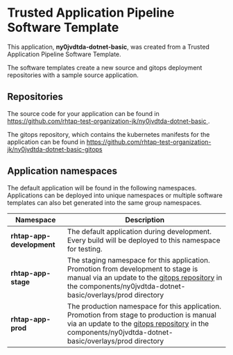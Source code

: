 # Trusted Application Pipeline Software Template

This application, **ny0jvdtda-dotnet-basic**, was created from a Trusted Application Pipeline Software Template.

The software templates create a new source and gitops deployment repositories with a sample source application. 

## Repositories

The source code for your application can be found in [https://github.com/rhtap-test-organization-jk/ny0jvdtda-dotnet-basic ](https://github.com/rhtap-test-organization-jk/ny0jvdtda-dotnet-basic ).
 
The gitops repository, which contains the kubernetes manifests for the application can be found in 
[https://github.com/rhtap-test-organization-jk/ny0jvdtda-dotnet-basic-gitops ](https://github.com/rhtap-test-organization-jk/ny0jvdtda-dotnet-basic-gitops ) 

## Application namespaces 

The default application will be found in the following namespaces. Applications can be deployed into unique namespaces or multiple software templates can also bet generated into the same group namespaces.  

|  Namespace   |  Description   |  
| -------- | -------- |   
| **rhtap-app-development** | The default application during development. Every build will be deployed to this namespace for testing. | 
| **rhtap-app-stage** | The staging namespace for this application. Promotion from development to stage is manual via an update to the [gitops repository](https://github.com/rhtap-test-organization-jk/ny0jvdtda-dotnet-basic-gitops ) in the components/ny0jvdtda-dotnet-basic/overlays/prod directory |  
| **rhtap-app-prod** | The production namespace for this application. Promotion from stage to production is manual via an update to the [gitops repository](https://github.com/rhtap-test-organization-jk/ny0jvdtda-dotnet-basic-gitops ) in the components/ny0jvdtda-dotnet-basic/overlays/prod directory | 